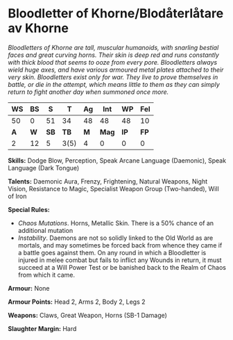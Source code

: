 # Bloodletter of Khorne/Blodåterlåtare av Khorne

_Bloodletters of Khorne are tall, muscular humanoids, with
 snarling bestial faces and great curving horns. Their skin is
 deep red and runs constantly with thick blood that seems to
 ooze from every pore. Bloodletters always wield huge axes, and
 have various armoured metal plates attached to their very skin.
 Bloodletters exist only for war. They live to prove themselves
 in battle, or die in the attempt, which means little to them as
 they can simply return to fight another day when summoned
 once more._

|**WS**|**BS**|**S**|**T**|**Ag**|**Int**|**WP**|**Fel**|
|--|--|-|-|--|---|--|---|
|50|0|51|34|48|48|48|10|
|**A**|**W**|**SB**|**TB**|**M**|**Mag**|**IP**|**FP**|
|2|12|5|3(5)|4|0|0|0|

**Skills:** Dodge Blow, Perception, Speak Arcane Language
(Daemonic), Speak Language (Dark Tongue)

**Talents:** Daemonic Aura, Frenzy, Frightening, Natural
Weapons, Night Vision, Resistance to Magic,
Specialist Weapon Group (Two-handed), Will of Iron

**Special Rules:**
* _Chaos Mutations_. Horns, Metallic Skin. There is
a 50% chance of an additional mutation
* _Instability_. Daemons are not so solidly linked to the
Old World as are mortals, and may sometimes be
forced back from whence they came if a battle goes
against them. On any round in which a Bloodletter
is injured in melee combat but fails to inflict any
Wounds in return, it must succeed at a Will Power
Test or be banished back to the Realm of Chaos
from which it came.

**Armour:** None

**Armour Points:** Head 2, Arms 2, Body 2, Legs 2

**Weapons:** Claws, Great Weapon, Horns (SB-1 Damage)

**Slaughter Margin:** Hard